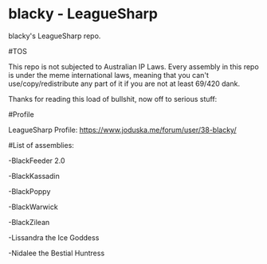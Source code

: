 blacky - LeagueSharp
===========

blacky's LeagueSharp repo. 

#TOS

This repo is not subjected to Australian IP Laws. Every assembly in this repo is under the meme international laws, meaning that you can't use/copy/redistribute any part of it if you are not at least 69/420 dank.


Thanks for reading this load of bullshit, now off to serious stuff:

#Profile

LeagueSharp Profile: https://www.joduska.me/forum/user/38-blacky/


#List of assemblies:

-BlackFeeder 2.0

-BlackKassadin

-BlackPoppy

-BlackWarwick

-BlackZilean

-Lissandra the Ice Goddess

-Nidalee the Bestial Huntress
